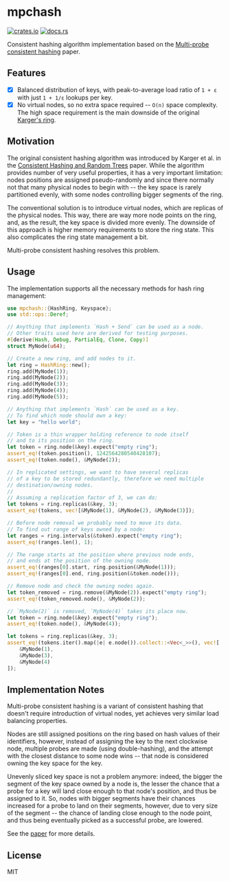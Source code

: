 # mpchash

[![crates.io](https://img.shields.io/crates/d/mpchash.svg)](https://crates.io/crates/mpchash)
[![docs.rs](https://docs.rs/mpchash/badge.svg)](https://docs.rs/mpchash)

Consistent hashing algorithm implementation based on the
[Multi-probe consistent hashing](https://arxiv.org/pdf/1505.00062.pdf) paper.

## Features

- [x] Balanced distribution of keys, with peak-to-average load ratio of `1 + ε` with just `1 + 1/ε`
  lookups per key.
- [x] No virtual nodes, so no extra space required -- `O(n)` space complexity. The high space
  requirement is the main downside of the original
  [Karger's ring](https://dl.acm.org/doi/10.1145/258533.258660).

## Motivation

The original consistent hashing algorithm was introduced by Karger et al. in the
[Consistent Hashing and Random Trees](https://dl.acm.org/doi/10.1145/258533.258660) paper. While the
algorithm provides number of very useful properties, it has a very important limitation: nodes
positions are assigned pseudo-randomly and since there normally not that many physical nodes to
begin with -- the key space is rarely partitioned evenly, with some nodes controlling bigger
segments of the ring.

The conventional solution is to introduce virtual nodes, which are replicas of the physical nodes.
This way, there are way more node points on the ring, and, as the result, the key space is divided
more evenly. The downside of this approach is higher memory requirements to store the ring state.
This also complicates the ring state management a bit.

Multi-probe consistent hashing resolves this problem.

## Usage

The implementation supports all the necessary methods for hash ring management:

``` rust
use mpchash::{HashRing, Keyspace};
use std::ops::Deref;

// Anything that implements `Hash + Send` can be used as a node.
// Other traits used here are derived for testing purposes.
#[derive(Hash, Debug, PartialEq, Clone, Copy)]
struct MyNode(u64);

// Create a new ring, and add nodes to it.
let ring = HashRing::new();
ring.add(MyNode(1));
ring.add(MyNode(2));
ring.add(MyNode(3));
ring.add(MyNode(4));
ring.add(MyNode(5));

// Anything that implements `Hash` can be used as a key.
// To find which node should own a key:
let key = "hello world";

// Token is a thin wrapper holding reference to node itself
// and to its position on the ring.
let token = ring.node(&key).expect("empty ring");
assert_eq!(token.position(), 1242564280540428107);
assert_eq!(token.node(), &MyNode(2));

// In replicated settings, we want to have several replicas
// of a key to be stored redundantly, therefore we need multiple
// destination/owning nodes.
//
// Assuming a replication factor of 3, we can do:
let tokens = ring.replicas(&key, 3);
assert_eq!(tokens, vec![&MyNode(1), &MyNode(2), &MyNode(3)]);

// Before node removal we probably need to move its data.
// To find out range of keys owned by a node:
let ranges = ring.intervals(&token).expect("empty ring");
assert_eq!(ranges.len(), 1);

// The range starts at the position where previous node ends,
// and ends at the position of the owning node.
assert_eq!(ranges[0].start, ring.position(&MyNode(1)));
assert_eq!(ranges[0].end, ring.position(&token.node()));

// Remove node and check the owning nodes again.
let token_removed = ring.remove(&MyNode(2)).expect("empty ring");
assert_eq!(token_removed.node(), &MyNode(2));

// `MyNode(2)` is removed, `MyNode(4)` takes its place now.
let token = ring.node(&key).expect("empty ring");
assert_eq!(token.node(), &MyNode(4));

let tokens = ring.replicas(&key, 3);
assert_eq!(tokens.iter().map(|e| e.node()).collect::<Vec<_>>(), vec![
    &MyNode(1),
    &MyNode(3),
    &MyNode(4)
]);
```

## Implementation Notes

Multi-probe consistent hashing is a variant of consistent hashing that doesn't require introduction
of virtual nodes, yet achieves very similar load balancing properties.

Nodes are still assigned positions on the ring based on hash values of their identifiers, however,
instead of assigning the key to the next clockwise node, multiple probes are made (using
double-hashing), and the attempt with the closest distance to some node wins -- that node is
considered owning the key space for the key.

Unevenly sliced key space is not a problem anymore: indeed, the bigger the segment of the key space
owned by a node is, the lesser the chance that a probe for a key will land close enough to that
node's position, and thus be assigned to it. So, nodes with bigger segments have their chances
increased for a probe to land on their segments, however, due to very size of the segment -- the
chance of landing close enough to the node point, and thus being eventually picked as a successful
probe, are lowered.

See the [paper](https://arxiv.org/pdf/1505.00062.pdf) for more details.

## License

MIT
